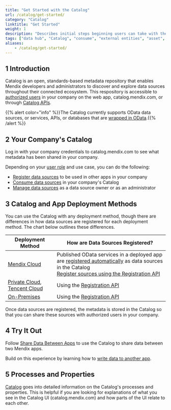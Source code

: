 ```yaml
---
title: "Get Started with the Catalog"
url: /catalog/get-started/
category: "Catalog"
linktitle: "Get Started"
weight: 1
description: "Describes initial steps beginning users can take with their Catalog."
tags: ["data hub", "Catalog", "consume", "external entities", "asset", "entities", "data hub pane", "studio pro"]
aliases:
    - /catalog/get-started/
---
```


## 1 Introduction

Catalog is an open, standards-based metadata repository that enables Mendix developers and administrators to discover and explore data sources throughout their connected ecosystem. This respository is accessible to [authorized users](/catalog/manage-data-sources/user-roles/) in your company on the web app, catalog.mendix.com, or through [Catalog APIs](/apidocs-mxsdk/apidocs/catalog-apis/).

{{% alert color="info" %}}The Catalog currently supports OData data sources, or services, APIs, or databases that are [wrapped in OData](/refguide/wrap-services-odata/).{{% /alert %}}

## 2 Your Company's Catalog

Log in with your company credentials to catalog.mendix.com to see what metadata has been shared in your company. 

Depending on your [user role](/catalog/manage-data-sources/user-roles/) and use case, you can do the following:

* [Register data sources](/catalog/register-data-sources/) to be used in other apps in your company
* [Consume data sources](/catalog/consume/) in your company's Catalog
* [Manage data sources](/catalog/manage-data-sources/) as a data source owner or as an administrator

## 3 Catalog and App Deployment Methods

You can use the Catalog with any deployment method, though there are differences in how data sources are registered for each deployment method. The chart below outlines these differences.

| Deployment Method | How are Data Sources Registered? | 
| --- | --- |
| [Mendix Cloud](/developerportal/deploy/mendix-cloud-deploy/) | Published OData services in a deployed app are [registered automatically](/catalog/register/register-data/#mendix-cloud) as data sources in the Catalog <br> [Register sources using the Registration API](/catalog/register/register-data/#register-services) |
| [Private Cloud](/developerportal/deploy/private-cloud/), [Tencent Cloud](/developerportal/deploy/tencent-deploy/) | Using the [Registration API](/catalog/register/register-data/#register-services) |
| [On-Premises](/developerportal/deploy/on-premises-design/) | Using the [Registration API](/catalog/register/register-data/#register-services) |

Once data sources are registered, the metadata is stored in the Catalog so that you can share these sources with authorized users in your company.

## 4 Try It Out

Follow [Share Data Between Apps](/data-hub/share-data/) to use the Catalog to share data between two Mendix apps.

Build on this experience by learning how to [write data to another app](/catalog/write-data/).

## 5 Processes and Properties

[Catalog](/catalog/) goes into detailed information on the Catalog's processes and properties. This is helpful if you are looking for explanations of what you see in the Catalog UI (catalog.mendix.com) and how parts of the UI relate to each other.
